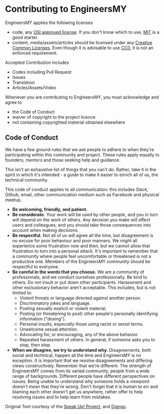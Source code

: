 # Contributing to EngineersMY

EngineersMY applies the following licenses

- code, any [OSI approved license](https://opensource.org/licenses). If you don't know which to use, [MIT](https://opensource.org/licenses/MIT) is a good starter.
- content, media/assets/articles should be licensed under any [Creative Common Licenses](https://creativecommons.org/licenses/). Even though it is advisable to use [CC0](https://creativecommons.org/share-your-work/public-domain/cc0), it is not an enforced requirement.

Accepted Contribution includes

- Codes including Pull Request
- Issues
- Translation
- Articles/Assets/Video

Whenever you are contributing to EngineersMY, you must acknowledge and agree to

- the Code of Conduct
- waiver of copyright to the project licence
- not containing copyrighted material obtained elsewhere

## Code of Conduct

We have a few ground rules that we ask people to adhere to when they're participating within this community and project. These rules apply equally to founders, mentors and those seeking help and guidance.

This isn't an exhaustive list of things that you can't do. Rather, take it in the spirit in which it's intended - a guide to make it easier to enrich all of us, the technical community.

This code of conduct applies to all communication: this includes Slack, Github, email, other communication medium such as Facebook and physical meetup.

- **Be welcoming, friendly, and patient.**
- **Be considerate.** Your work will be used by other people, and you in turn will depend on the work of others. Any decision you make will affect users and colleagues, and you should take those consequences into account when making decisions.
- **Be respectful.** Not all of us will agree all the time, but disagreement is no excuse for poor behaviour and poor manners. We might all experience some frustration now and then, but we cannot allow that frustration to turn into a personal attack. It's important to remember that a community where people feel uncomfortable or threatened is not a productive one. Members of the EngineersMY community should be respectful to everyone.
- **Be careful in the words that you choose.** We are a community of professionals, and we conduct ourselves professionally. Be kind to others. Do not insult or put down other participants. Harassment and other exclusionary behavior aren't acceptable. This includes, but is not limited to:
  - Violent threats or language directed against another person.
  - Discriminatory jokes and language.
  - Posting sexually explicit or violent material.
  - Posting (or threatening to post) other people's personally identifying information ("doxing").
  - Personal insults, especially those using racist or sexist terms.
  - Unwelcome sexual attention.
  - Advocating for, or encouraging, any of the above behavior.
  - Repeated harassment of others. In general, if someone asks you to stop, then stop.
- **When we disagree, we try to understand why.** Disagreements, both social and technical, happen all the time and EngineersMY is no exception. It is important that we resolve disagreements and differing views constructively. Remember that we're different. The strength of EngineersMY comes from its varied community, people from a wide range of backgrounds. Different people have different perspectives on issues. Being unable to understand why someone holds a viewpoint doesn't mean that they're wrong. Don't forget that it is human to err and blaming each other doesn't get us anywhere, rather offer to help resolving issues and to help learn from mistakes.

Original Text courtesy of the [Speak Up! Project](http://web.archive.org/web/20141109123859/http://speakup.io/coc.html), and [Django](https://www.djangoproject.com/conduct/).
